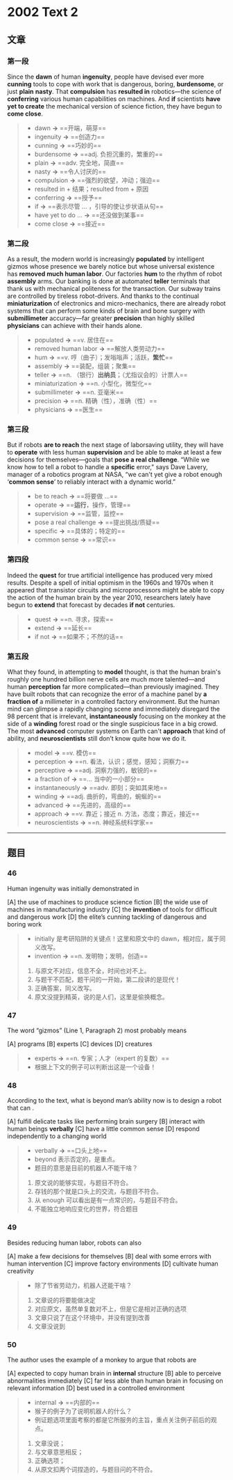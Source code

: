 # 2002 Text 2

## 文章

### 第一段

Since the **dawn** of human **ingenuity**, people have devised ever more **cunning** tools to cope with work that is dangerous, boring, **burdensome**, or just **plain** **nasty**. That **compulsion** has **resulted in** robotics—the science of **conferring** various human capabilities on machines. And **if** scientists **have yet to create** the mechanical version of science fiction, they have begun to **come close**.


> - dawn **→** ==开端，萌芽==
> - ingenuity **→** ==创造力==
> - cunning **→** ==巧妙的==
> - burdensome  **→** ==adj. 负担沉重的，繁重的==
> - plain **→** ==adv. 完全地，简直==
> - nasty **→** ==令人讨厌的==
> - compulsion **→** ==强烈的欲望，冲动；强迫==
> - resulted in + 结果；resulted from + 原因
> - conferring **→** ==授予==
> - if **→** ==表示尽管 ... ，引导的使让步状语从句==
> - have yet to do ...  **→** ==还没做到某事==
> - come close **→** ==接近==

### 第二段

As a result, the modern world is increasingly **populated** by intelligent gizmos whose presence we barely notice but whose universal existence has **removed much human labor**. Our factories **hum** to the rhythm of robot **assembly** arms. Our banking is done at automated **teller** terminals that thank us with mechanical politeness for the transaction. Our subway trains are controlled by tireless robot-drivers. And thanks to the continual **miniaturization** of electronics and micro-mechanics, there are already robot systems that can perform some kinds of brain and bone surgery with **submillimeter** accuracy—far greater **precision** than highly skilled **physicians** can achieve with their hands alone.


> - populated **→** ==v. 居住在==
> - removed human labor **→** ==解放人类劳动力==
> - hum **→** ==v. 哼（曲子）；发嗡嗡声；活跃，**繁忙**==
> - assembly **→** ==装配，组装；聚集==
> - teller **→** ==n. （银行）**出纳员**；（尤指议会的）计票人==
> - miniaturization **→** ==n. 小型化，微型化==
> - submillimeter **→** ==n. 亚毫米==
> - precision **→** ==n. 精确（性），准确（性）==
> - physicians **→** ==医生==

### 第三段

But if robots **are to reach** the next stage of laborsaving utility, they will have to **operate** with less human **supervision** and be able to make at least a few decisions for themselves—goals that **pose a real challenge**. “While we know how to tell a robot to handle a **specific** error," says Dave Lavery, manager of a robotics program at NASA, “we can't yet give a robot enough ‘**common sense**’ to reliably interact with a dynamic world.”


> - be to reach **→** ==将要做 ...== 
> - operate **→** ==**运行**，操作，管理==
> - supervision **→** ==监管，监控==
> - pose a real challenge **→** ==提出挑战/质疑==
> - specific **→** ==具体的；特定的==
> - common sense **→** ==常识==

### 第四段

Indeed the **quest** for true artificial intelligence has produced very mixed results. Despite a spell of initial optimism in the 1960s and 1970s when it appeared that transistor circuits and microprocessors might be able to copy the action of the human brain by the year 2010, researchers lately have begun to **extend** that forecast by decades **if not** centuries.


> - quest **→** ==n. 寻求，探索==
> - extend **→** ==延长==
> - if not **→** ==如果不；不然的话==

### 第五段

What they found, in attempting to **model** thought, is that the human brain's roughly one hundred billion nerve cells are much more talented—and human **perception** far more complicated—than previously imagined. They have built robots that can recognize the error of a machine panel by **a fraction of** a millimeter in a controlled factory environment. But the human mind can glimpse a rapidly changing scene and immediately disregard the 98 percent that is irrelevant, **instantaneously** focusing on the monkey at the side of a **winding** forest road or the single suspicious face in a big crowd. The most **advanced** computer systems on Earth can't **approach** that kind of ability, and **neuroscientists** still don’t know quite how we do it.


> - model **→** ==v. 模仿==
> - perception **→** ==n. 看法，认识；感觉，感知；洞察力==
> - perceptive **→** ==adj. 洞察力强的，敏锐的==
> - a fraction of **→**  ==... 当中的一小部分==
> - instantaneously **→** ==adv. 即刻；突如其来地==
> - winding **→** ==adj. 曲折的，弯曲的，蜿蜒的==
> - advanced **→** ==先进的，高级的==
> - approach **→** ==v. 靠近；接近 n. 方法，态度；靠近，接近==
> - neuroscientists **→** ==n. 神经系统科学家==

---

## 题目

### 46

Human ingenuity was initially demonstrated in

[A] the use of machines to produce science fiction
[B] the wide use of machines in manufacturing industry
[C] the **invention** of tools for difficult and dangerous work
[D] the elite’s cunning tackling of dangerous and boring work


> - initially 是考研陷阱的关键点！这里和原文中的 dawn，相对应，属于同义改写。
> - invention **→** ==n. 发明物；发明，创造==
> 1. 与原文不对应，信息不全，时间也对不上。
> 2. 与题干不匹配，题干问的一开始，第二段讲的是现代！
> 3. 正确答案，同义改写。
> 4. 原文没提到精英，说的是人们，这里是偷换概念。

### 47

The word “gizmos” (Line 1, Paragraph 2) most probably means

[A] programs
[B] experts 
[C] devices 
[D] creatures


> - experts **→** ==n. 专家；人才（expert 的复数）==
> - 根据上下文的例子可以判断出这是一个设备！

### 48

According to the text, what is beyond man’s ability now is to design a robot that can . 

[A] fulfill delicate tasks like performing brain surgery
[B] interact with human beings **verbally** 
[C] have a little common sense
[D] respond independently to a changing world


> - verbally **→** ==口头上地==
> - beyond 表示否定的，是重点。
> - 题目的意思是目前的机器人不能干啥？
> 1. 原文说的能够实现，与题目不符合。
> 2. 存钱的那个就是口头上的交流，与题目不符合。
> 3. 从 enough 可以看出是有一点常识的，与题目不符合。
> 4. 不能独立地响应变化的世界，符合题目

### 49

Besides reducing human labor, robots can also

[A] make a few decisions for themselves
[B] deal with some errors with human intervention 
[C] improve factory environments
[D] cultivate human creativity


> - 除了节省劳动力，机器人还能干啥？
> 1. 文章说的将要能做决定
> 2. 对应原文，虽然单复数对不上，但是它是相对正确的选项
> 3. 文章只说了在这个环境中，并没有提到改善
> 4. 文章没说到

### 50

The author uses the example of a monkey to argue that robots are

[A] expected to copy human brain in **internal** structure
[B] able to perceive abnormalities immediately
[C] far less able than human brain in focusing on relevant information 
[D] best used in a controlled environment


> - internal **→** ==内部的==
> - 猴子的例子为了说明机器人的什么？
> - 例证题选项里面考察的都是它所服务的主旨，重点关注例子前后的观点。
> 1. 文章没说；
> 2. 与文章意思相反；
> 3. 正确选项；
> 4. 从原文扣两个词捏造的，与题目问的不符合。
